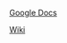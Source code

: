 [Google Docs](https://drive.google.com/drive/u/1/folders/1D9DBCS8h_l8S67UWcU9kEKSRAmkPvPLm)

[Wiki](https://github.com/icpc/coaches/wiki)
